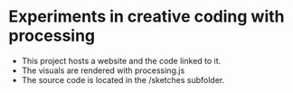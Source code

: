 # Experiments in creative coding with processing

- This project hosts a website and the code linked to it.
- The visuals are rendered with processing.js
- The source code is located in the /sketches subfolder.
